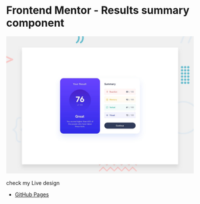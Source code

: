 # Frontend Mentor - Results summary component

![Design preview for the Results summary component coding challenge](./design/desktop-preview.jpg)




check my Live design 

- [GitHub Pages]([https://github.com/i-am-vahid](https://i-am-vahid.github.io/results-summary-component/)https://i-am-vahid.github.io/results-summary-component/)



